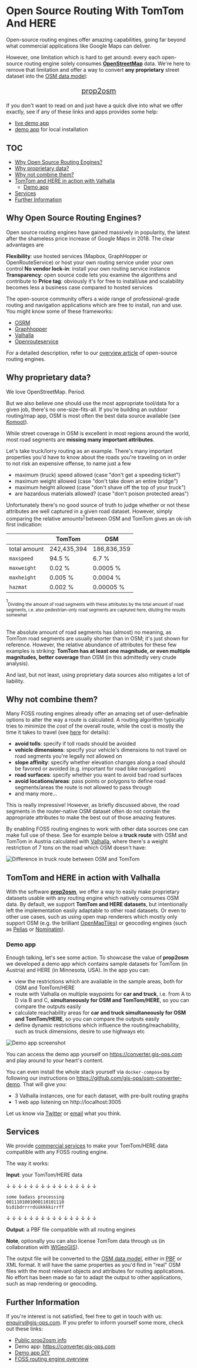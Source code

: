 # Open Source Routing With TomTom And HERE

Open-source routing engines offer amazing capabilities, going far beyond what commercial applications like Google Maps can deliver.

However, one limitation which is hard to get around: every each open-source routing engine solely consumes [**OpenStreetMap**](https://openstreetmap.org) data. We're here to remove that limitation and offer a way to convert **any proprietary** street dataset into the [OSM data model](https://wiki.openstreetmap.org/wiki/Elements):

<p style="text-align: center; font-size: 1.4em"><a href="https://github.com/gis-ops/prop2osm">prop2osm</a></p>

If you don't want to read on and just have a quick dive into what we offer exactly, see if any of these links and apps provides some help:

- [live demo app](https://converter.gis-ops.com)
- [demo app](https://github.com/gis-ops/osm-converter-demo) for local installation

## TOC

<!-- TOC depthFrom:1 depthTo:6 withLinks:1 updateOnSave:0 orderedList:0 -->

- [Why Open Source Routing Engines?](#user-content-why-open-source-routing-engines)
- [Why proprietary data?](#user-content-why-proprietary-data)
- [Why not combine them?](#user-content-why-not-combine-them)
- [TomTom and HERE in action with Valhalla](#user-content-tomtom-and-here-in-action-with-valhalla)
	- [Demo app](#user-content-demo-app)
- [Services](#user-content-services)
- [Further Information](#user-content-further-information)

<!-- /TOC -->

## Why Open Source Routing Engines?

Open source routing engines have gained massively in popularity, the latest after the shameless price increase of Google Maps in 2018. The clear advantages are

**Flexibility**: use hosted services (Mapbox, GraphHopper or OpenRouteService) or host your own routing service under your own control
**No vendor lock-in**: install your own routing service instance
**Transparency**: open source code lets you examine the algorithms and contribute to
**Price tag**: obviously it's for free to install/use and scalability becomes less a business case compared to hosted services

The open-source community offers a wide range of professional-grade routing and navigation applications which are free to install, run and use. You might know some of these frameworks:

- [OSRM](https://github.com/Project-OSRM/osrm-backend)
- [Graphhopper](https://graphhopper.com)
- [Valhalla](https://github.com/valhalla/valhalla)
- [Openrouteservice](https://openrouteservice.org)

For a detailed description, refer to our [overview article](https://gis-ops.com/open-source-routing-engines-and-algorithms-an-overview/) of open-source routing engines.

## Why proprietary data?

We love OpenStreetMap. Period.

But we also believe one should use the most appropriate tool/data for a given job, there's no one-size-fits-all. If you're building an outdoor routing/map app, OSM is most often the best data source available (see [Komoot](https://www.komoot.com)).

While street coverage in OSM is excellent in most regions around the world, most road segments are **missing many important attributes**.

Let's take truck/lorry routing as an example. There's many important properties you'd have to know about the roads you're traveling on in order to not risk an expensive offense, to name just a few

- maximum (truck) speed allowed (case "don't get a speeding ticket")
- maximum weight allowed (case "don't take down an entire bridge")
- maximum height allowed (case "don't shave off the top of your truck")
- are hazardous materials allowed? (case "don't poison protected areas")

Unfortunately there's no good source of truth to judge whether or not these attributes are well captured in a given road dataset. However, simply comparing the relative amounts<sup>[1](#footnote2) </sup>  between OSM and TomTom gives an ok-ish first indication:

|              	| TomTom      	| OSM         	|
|--------------	|-------------	|-------------	|
| total amount 	| 242,435,394 	| 186,836,359 	|
| `maxspeed`   	| 94.5 %      	| 6.7 %       	|
| `maxweight`  	| 0.02 %      	| 0.0005 %    	|
| `maxheight`  	| 0.005 %     	| 0.0004 %    	|
| `hazmat`     	| 0.002 %     	| 0.00005 %   	|

<div id="footnote1" /><sup>1</sup><sub>Dividing the amount of road segments with these attributes by the total amount of road segments, i.e. also pedestrian-only road segments are captured here, diluting the results somewhat</sub>
<br/><br/>

The absolute amount of road segments has (almost) no meaning, as TomTom road segments are usually shorter than in OSM; it's just shown for reference. However, the relative abundance of attributes for these few examples is striking: **TomTom has at least one magnitude, or even multiple magnitudes, better coverage** than OSM (in this admittedly very crude analysis).

And last, but not least, using proprietary data sources also mitigates a lot of liability.

## Why not combine them?

Many FOSS routing engines already offer an amazing set of user-definable options to alter the way a route is calculated. A routing algorithm typically tries to minimize the _cost_ of the overall route, while the cost is mostly the time it takes to travel (see [here](https://gis-ops.com/open-source-routing-engines-and-algorithms-an-overview/#user-content-costweight) for details):

- **avoid tolls**: specify if toll roads should be avoided
- **vehicle dimensions**: specify your vehicle's dimensions to not travel on road segments you're legally not allowed on
- **slope affinity**: specify whether elevation changes along a road should be favored or avoided (e.g. important for road bike navigation)
- **road surfaces**: specify whether you want to avoid bad road surfaces
- **avoid locations/areas**: pass points or polygons to define road segments/areas the route is not allowed to pass through
- and many more...

This is really impressive! However, as briefly discussed above, the road segments in the router-native OSM dataset often do not contain the appropriate attributes to make the best out of those amazing features.

By enabling FOSS routing engines to work with other data sources one can make full use of these. See for example below a **truck route** with OSM and TomTom in Austria calculated with [Valhalla](https://github.com/valhalla/valhalla), where there's a weight restriction of 7 tons on the road which OSM doesn't have:

![Difference in truck route between OSM and TomTom](https://github.com/gis-ops/tutorials/blob/master/news/aux/example_route_7tons.png)

## TomTom and HERE in action with Valhalla

With the software [**prop2osm**](https://github.com/gis-ops/prop2osm), we offer a way to easily make proprietary datasets usable with any routing engine which natively consumes OSM data. By default, we support **TomTom and HERE datasets**, but intentionally left the implementation easily adaptable to other road datasets. Or even to other use cases, such as using open map renderers which mostly only support OSM (e.g. the brilliant [OpenMapTiles](https://github.com/openmaptiles/openmaptiles)) or geocoding engines (such as [Pelias](https://github.com/pelias/pelias) or [Nominatim](https://nominatim.org)).

### Demo app

Enough talking, let's see some action. To showcase the value of **prop2osm** we developed a demo app which contains sample datasets for TomTom (in Austria) and HERE (in Minnesota, USA). In the app you can:
- view the restrictions which are available in the sample areas, both for OSM and TomTom/HERE
- route with Valhalla on multiple waypoints for **car and truck**, i.e. from A to D via B and C, **simultaneously for OSM and TomTom/HERE**, so you can compare the outputs easily
- calculate reachability areas for **car and truck simultaneously for OSM and TomTom/HERE**, so you can compare the outputs easily
- define dynamic restrictions which influence the routing/reachability, such as truck dimensions, desire to use highways etc

![Demo app screenshot](https://github.com/gis-ops/tutorials/blob/master/news/aux/demo_app.png)

You can access the demo app yourself on https://converter.gis-ops.com and play around to your heart's content.

You can even install the whole stack yourself via `docker-compose` by following our instructions on https://github.com/gis-ops/osm-converter-demo. That will give you:
- 3 Valhalla instances, one for each dataset, with pre-built routing graphs
- 1 web app listening on http://localhost:3005

Let us know via [Twitter](https://twitter.com/gis_ops) or [email](mailto:enquiry@gis-ops.com) what you think.

## Services

We provide [commercial services](https://gis-ops.com/routing-and-optimisation/#data-services) to make your TomTom/HERE data compatible with any FOSS routing engine.

The way it works:

**Input**: your TomTom/HERE data

&#8595; &#8595; &#8595; &#8595; &#8595; &#8595; &#8595; &#8595; &#8595; &#8595; &#8595; &#8595; &#8595; &#8595; &#8595; &#8595;

`some badass processing`<br/>
`0011101001000110101110`<br/>
`bidibdrrrrdüükkkkirrff`<br/>

&#8595; &#8595; &#8595; &#8595; &#8595; &#8595; &#8595; &#8595; &#8595; &#8595; &#8595; &#8595; &#8595; &#8595; &#8595; &#8595;

**Output**: a PBF file compatible with all routing engines

**Note**, optionally you can also license TomTom data through us (in collaboration with [WIGeoGIS](https://www.wigeogis.com/de/home)).

The output file will be converted to the [OSM data model](https://labs.mapbox.com/mapping/osm-data-model/), either in [PBF](https://wiki.openstreetmap.org/wiki/PBF_Format) or XML format. It will have the same properties as you'd find in "real" OSM files with the most relevant objects and attributes for routing applications. No effort has been made so far to adapt the output to other applications, such as map rendering or geocoding.

## Further Information

If you're interest is not satisfied, feel free to get in touch with us: enquiry@gis-ops.com. If you prefer to inform yourself some more, check out these links:

- [Public prop2osm info](https://github.com/gis-ops/prop2osm)
- Demo app: https://converter.gis-ops.com
- [Demo app DIY](https://github.com/gis-ops/osm-converter-demo)
- [FOSS routing engine overview](https://gis-ops.com/open-source-routing-engines-and-algorithms-an-overview/)
